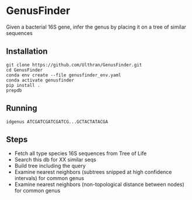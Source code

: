 # GenusFinder
Given a bacterial 16S gene, infer the genus by placing it on a tree of similar sequences

## Installation

```
git clone https://github.com/Ulthran/GenusFinder.git
cd GenusFinder
conda env create --file genusfinder_env.yaml
conda activate genusfinder
pip install .
prepdb
```

## Running

```
idgenus ATCGATCGATCGATCG...GCTACTATACGA
```

## Steps

 - Fetch all type species 16S sequences from Tree of Life
 - Search this db for XX similar seqs
 - Build tree including the query
 - Examine nearest neighbors (subtrees snipped at high confidence intervals) for common genus
 - Examine nearest neighbors (non-topological distance between nodes) for common genus
